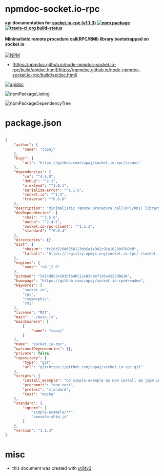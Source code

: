 # npmdoc-socket.io-rpc

#### api documentation for  [socket.io-rpc (v1.1.3)](https://github.com/capaj/socket.io-rpc#readme)  [![npm package](https://img.shields.io/npm/v/npmdoc-socket.io-rpc.svg?style=flat-square)](https://www.npmjs.org/package/npmdoc-socket.io-rpc) [![travis-ci.org build-status](https://api.travis-ci.org/npmdoc/node-npmdoc-socket.io-rpc.svg)](https://travis-ci.org/npmdoc/node-npmdoc-socket.io-rpc)

#### Minimalistic remote procedure call(RPC/RMI) library bootstrapped on socket.io

[![NPM](https://nodei.co/npm/socket.io-rpc.png?downloads=true&downloadRank=true&stars=true)](https://www.npmjs.com/package/socket.io-rpc)

- [https://npmdoc.github.io/node-npmdoc-socket.io-rpc/build/apidoc.html](https://npmdoc.github.io/node-npmdoc-socket.io-rpc/build/apidoc.html)

[![apidoc](https://npmdoc.github.io/node-npmdoc-socket.io-rpc/build/screenCapture.buildCi.browser.%252Ftmp%252Fbuild%252Fapidoc.html.png)](https://npmdoc.github.io/node-npmdoc-socket.io-rpc/build/apidoc.html)

![npmPackageListing](https://npmdoc.github.io/node-npmdoc-socket.io-rpc/build/screenCapture.npmPackageListing.svg)

![npmPackageDependencyTree](https://npmdoc.github.io/node-npmdoc-socket.io-rpc/build/screenCapture.npmPackageDependencyTree.svg)



# package.json

```json

{
    "author": {
        "name": "capaj"
    },
    "bugs": {
        "url": "https://github.com/capaj/socket.io-rpc/issues"
    },
    "dependencies": {
        "co": "^4.6.0",
        "debug": "^2.2",
        "o.extend": "^1.0.1",
        "serialize-error": "^1.1.0",
        "socket.io": "^1.4",
        "traverse": "^0.6.6"
    },
    "description": "Minimalistic remote procedure call(RPC/RMI) library bootstrapped on socket.io",
    "devDependencies": {
        "chai": "^3.5.0",
        "mocha": "^2.4.5",
        "socket.io-rpc-client": "^1.1.3",
        "standard": "^6.0.4"
    },
    "directories": {},
    "dist": {
        "shasum": "fc20d22686058223da5a14302c96a182309780dd",
        "tarball": "https://registry.npmjs.org/socket.io-rpc/-/socket.io-rpc-1.1.3.tgz"
    },
    "engines": {
        "node": ">0.12.0"
    },
    "gitHead": "5d14d85242035f640512e83c9ef326a4225d0e38",
    "homepage": "https://github.com/capaj/socket.io-rpc#readme",
    "keywords": [
        "socket.io",
        "rpc",
        "isomorphic",
        "rmi"
    ],
    "license": "MIT",
    "main": "./main.js",
    "maintainers": [
        {
            "name": "capaj"
        }
    ],
    "name": "socket.io-rpc",
    "optionalDependencies": {},
    "private": false,
    "repository": {
        "type": "git",
        "url": "git+https://github.com/capaj/socket.io-rpc.git"
    },
    "scripts": {
        "install_example": "cd simple-example && npm install && jspm install",
        "precommit": "npm test",
        "pretest": "standard",
        "test": "mocha"
    },
    "standard": {
        "ignore": [
            "simple-example/**",
            "console-shim.js"
        ]
    },
    "version": "1.1.3"
}
```



# misc
- this document was created with [utility2](https://github.com/kaizhu256/node-utility2)
